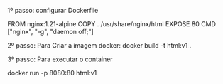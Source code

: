 1º passo: configurar Dockerfile

FROM nginx:1.21-alpine
COPY . /usr/share/nginx/html
EXPOSE 80
CMD ["nginx", "-g", "daemon off;"]

2º passo: Para Criar a imagem docker:
docker build -t html:v1 .

3º passo: Para executar o container

docker run -p 8080:80 html:v1
